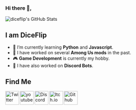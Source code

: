 ### Hi there 👋, 

![diceflip's GitHub Stats](https://github-readme-stats.vercel.app/api/?username=diceflip&show_icons=true&title_color=fff&icon_color=79ff97&text_color=9f9f9f&bg_color=151515)

## **I am DiceFlip**
- 🌱 I’m currently learning **Python** and **Javascript**.
- 🔧 I have worked on several **Among Us mods** in the past.
- 🎮 **Game Development** is currently my hobby.
- 🤖 I have also worked on **Discord Bots**.
<!--
**diceflip/diceflip** is a ✨ _special_ ✨ repository because its `README.md` (this file) appears on your GitHub profile.

Here are some ideas to get you started:

- 🔭 I’m currently working on ...
- 🌱 I’m currently learning ...
- 👯 I’m looking to collaborate on ...
- 🤔 I’m looking for help with ...
- 💬 Ask me about ...
- 📫 How to reach me: ...
- 😄 Pronouns: ...
- ⚡ Fun fact: ...
-->
## Find Me

<div style="display-flex">
<a href="https://twitter.com/dice_flip"> <img align="left" width="43px" src="https://user-images.githubusercontent.com/82509942/138593524-dc70d2f5-4f75-4909-a95c-075a467e8216.png" title="Twitter"/></a>
<a href="https://youtube.com/c/diceflip"> <img align="left" width="43px" src="https://user-images.githubusercontent.com/82509942/138593549-4ea0911d-9404-4fa3-91b1-1ccd8bf9708b.png" title="youtube"/></a>
<a href="https://discord.com/users/753310940367159398"> <img align="left" width="43px" src="https://user-images.githubusercontent.com/82509942/138594039-ba5ffdd8-1c3c-49c2-a799-a32263f8429b.png" title="Discord"/></a>
<a href="https://diceflip.itch.io/"> <img align="left" width="43px" src="https://user-images.githubusercontent.com/82509942/138594684-cd8e2f8d-b21a-40f4-b6ea-59039e6debf4.png" title="Itch.io"/></a>
<a href="https://github.com/diceflip"> <img align="left" width="43px" src="https://user-images.githubusercontent.com/82509942/138595449-cd722c73-b02b-4390-810d-cd1b3fa5905f.png" title="Github"/> </a><br>
</div>&nbsp;

&nbsp;






